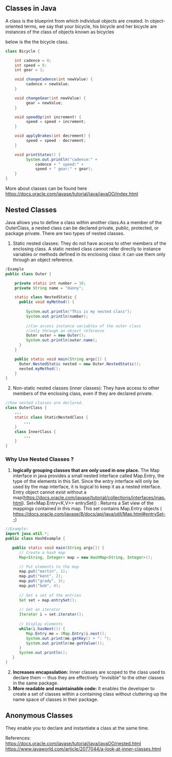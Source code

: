 ## Classes in Java
A class is the blueprint from which individual objects are created. In object-oriented terms, we say that your bicycle, his bicycle and her bicycle are instances of the class of objects known as bicycles

below is the the bicycle class.
```java
class Bicycle {

    int cadence = 0;
    int speed = 0;
    int gear = 1;

    void changeCadence(int newValue) {
         cadence = newValue;
    }

    void changeGear(int newValue) {
         gear = newValue;
    }

    void speedUp(int increment) {
         speed = speed + increment;   
    }

    void applyBrakes(int decrement) {
         speed = speed - decrement;
    }

    void printStates() {
         System.out.println("cadence:" +
             cadence + " speed:" + 
             speed + " gear:" + gear);
    }
}
```
More about classes can be found here https://docs.oracle.com/javase/tutorial/java/javaOO/index.html

## Nested Classes
Java allows you to define a class within another class.As a member of the OuterClass, a nested class can be declared private, public, protected, or package private. 
There are two types of nested classes.

1. Static nested classes: They do not have access to other members of the enclosing class. A static nested class cannot refer directly to instance variables or methods defined in its enclosing class: it can use them only through an object reference. 
```java
/Example
public class Outer {

	private static int number = 10;
	private String name = "danny";

	static class NestedStatic {
	  public void myMethod() {
	  
		 System.out.println("This is my nested class");
		 System.out.println(number);
		 
		 //Can access instance variables of the outer class
		 //only through an object reference
		 Outer outer = new Outer();
		 System.out.println(outer.name);
	  }
	}

	public static void main(String args[]) {
	  Outer.NestedStatic nested = new Outer.NestedStatic();	 
	  nested.myMethod();
	}
}
```
2. Non-static nested classes (inner classes): They have access to other members of the enclosing class, even if they are declared private.

```java
//how nested classes are declared.
class OuterClass {
    ...
    static class StaticNestedClass {
        ...
    }
    class InnerClass {
        ...
    }
}
```
### Why Use Nested Classes ?
1. **logically grouping classes that are only used in one place.** The Map interface in java provides a small nested interface called Map.Entry, the type of the elements in this Set. Since the entry interface will only be used by the map interface, it is logical to keep it as a nested interface. Entry object cannot exist without a map(https://docs.oracle.com/javase/tutorial/collections/interfaces/map.html). Set<Map.Entry<K,V>> entrySet() : Returns a Set view of the mappings contained in this map. This set contains Map.Entry objects (
https://docs.oracle.com/javase/8/docs/api/java/util/Map.html#entrySet--)

```java
//Example:
import java.util.*;
public class HashExample {

   public static void main(String args[]) {
      // Create a hash map
      Map<String, Integer> map = new HashMap<String, Integer>();

      // Put elements to the map
      map.put("martin", 1);
      map.put("kent", 2);
      map.put("grady", 3);
      map.put("bob", 4);
      
      // Get a set of the entries
      Set set = map.entrySet();
      
      // Get an iterator
      Iterator i = set.iterator();
     
      // Display elements 
      while(i.hasNext()) {
         Map.Entry me = (Map.Entry)i.next();
         System.out.print(me.getKey() + ": ");
         System.out.println(me.getValue());
      }
      System.out.println();
   }
}
```
2. **Increases encapsulation:** Inner classes are scoped to the class used to declare them -- thus they are effectively "invisible" to the other classes in the same package.
3. **More readable and maintainable code:** It enables the developer to create a set of classes within a containing class without cluttering up the name space of classes in their package.
 

## Anonymous Classes
They enable you to declare and instantiate a class at the same time.

References:
https://docs.oracle.com/javase/tutorial/java/javaOO/nested.html
https://www.javaworld.com/article/2077044/a-look-at-inner-classes.html
